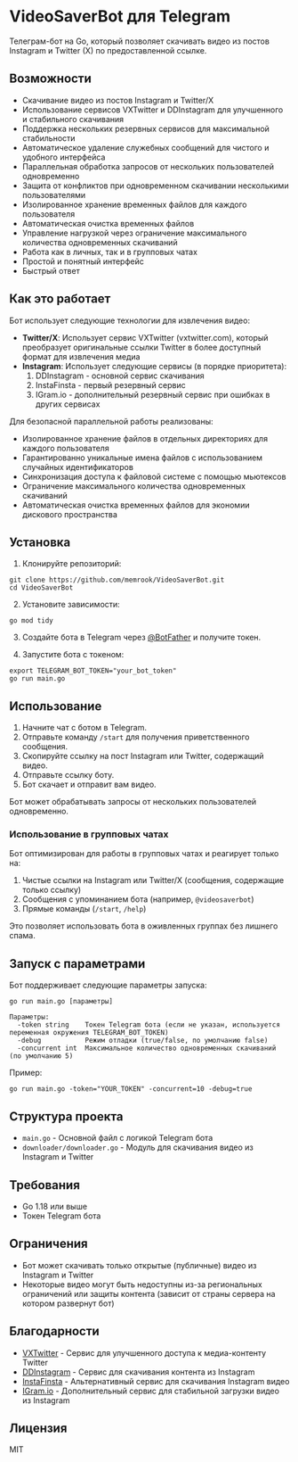 # VideoSaverBot для Telegram

Телеграм-бот на Go, который позволяет скачивать видео из постов Instagram и Twitter (X) по предоставленной ссылке.

## Возможности

- Скачивание видео из постов Instagram и Twitter/X
- Использование сервисов VXTwitter и DDInstagram для улучшенного и стабильного скачивания
- Поддержка нескольких резервных сервисов для максимальной стабильности
- Автоматическое удаление служебных сообщений для чистого и удобного интерфейса
- Параллельная обработка запросов от нескольких пользователей одновременно
- Защита от конфликтов при одновременном скачивании несколькими пользователями
- Изолированное хранение временных файлов для каждого пользователя
- Автоматическая очистка временных файлов
- Управление нагрузкой через ограничение максимального количества одновременных скачиваний
- Работа как в личных, так и в групповых чатах
- Простой и понятный интерфейс
- Быстрый ответ

## Как это работает

Бот использует следующие технологии для извлечения видео:

- **Twitter/X**: Использует сервис VXTwitter (vxtwitter.com), который преобразует оригинальные ссылки Twitter в более доступный формат для извлечения медиа
- **Instagram**: Использует следующие сервисы (в порядке приоритета):
  1. DDInstagram - основной сервис скачивания
  2. InstaFinsta - первый резервный сервис
  3. IGram.io - дополнительный резервный сервис при ошибках в других сервисах

Для безопасной параллельной работы реализованы:
- Изолированное хранение файлов в отдельных директориях для каждого пользователя
- Гарантированно уникальные имена файлов с использованием случайных идентификаторов
- Синхронизация доступа к файловой системе с помощью мьютексов
- Ограничение максимального количества одновременных скачиваний
- Автоматическая очистка временных файлов для экономии дискового пространства

## Установка

1. Клонируйте репозиторий:
```
git clone https://github.com/memrook/VideoSaverBot.git
cd VideoSaverBot
```

2. Установите зависимости:
```
go mod tidy
```

3. Создайте бота в Telegram через [@BotFather](https://t.me/BotFather) и получите токен.

4. Запустите бота с токеном:
```
export TELEGRAM_BOT_TOKEN="your_bot_token"
go run main.go
```

## Использование

1. Начните чат с ботом в Telegram.
2. Отправьте команду `/start` для получения приветственного сообщения.
3. Скопируйте ссылку на пост Instagram или Twitter, содержащий видео.
4. Отправьте ссылку боту.
5. Бот скачает и отправит вам видео.

Бот может обрабатывать запросы от нескольких пользователей одновременно.

### Использование в групповых чатах

Бот оптимизирован для работы в групповых чатах и реагирует только на:

1. Чистые ссылки на Instagram или Twitter/X (сообщения, содержащие только ссылку)
2. Сообщения с упоминанием бота (например, `@videosaverbot`)
3. Прямые команды (`/start`, `/help`)

Это позволяет использовать бота в оживленных группах без лишнего спама.

## Запуск с параметрами

Бот поддерживает следующие параметры запуска:

```
go run main.go [параметры]

Параметры:
  -token string    Токен Telegram бота (если не указан, используется переменная окружения TELEGRAM_BOT_TOKEN)
  -debug           Режим отладки (true/false, по умолчанию false)
  -concurrent int  Максимальное количество одновременных скачиваний (по умолчанию 5)
```

Пример:
```
go run main.go -token="YOUR_TOKEN" -concurrent=10 -debug=true
```

## Структура проекта

- `main.go` - Основной файл с логикой Telegram бота
- `downloader/downloader.go` - Модуль для скачивания видео из Instagram и Twitter

## Требования

- Go 1.18 или выше
- Токен Telegram бота

## Ограничения

- Бот может скачивать только открытые (публичные) видео из Instagram и Twitter
- Некоторые видео могут быть недоступны из-за региональных ограничений или защиты контента (зависит от страны сервера на котором развернут бот)

## Благодарности

- [VXTwitter](https://vxtwitter.com) - Сервис для улучшенного доступа к медиа-контенту Twitter
- [DDInstagram](https://ddinstagram.com) - Сервис для скачивания контента из Instagram
- [InstaFinsta](https://instafinsta.com) - Альтернативный сервис для скачивания Instagram видео
- [IGram.io](https://igram.io) - Дополнительный сервис для стабильной загрузки видео из Instagram

## Лицензия

MIT 
